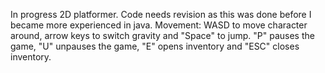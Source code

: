 In progress 2D platformer. Code needs revision as this was done before I became more experienced in java. 
Movement: WASD to move character around, arrow keys to switch gravity and "Space" to jump. "P" pauses the game, "U" unpauses the game, "E" opens inventory and "ESC" closes inventory.